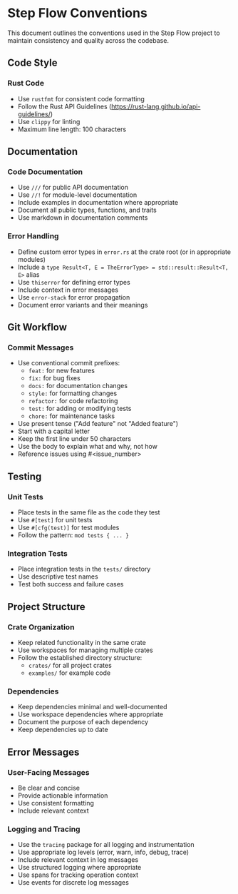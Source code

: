 # Step Flow Conventions

This document outlines the conventions used in the Step Flow project to maintain consistency and quality across the codebase.

## Code Style

### Rust Code
- Use `rustfmt` for consistent code formatting
- Follow the Rust API Guidelines (https://rust-lang.github.io/api-guidelines/)
- Use `clippy` for linting
- Maximum line length: 100 characters

## Documentation

### Code Documentation
- Use `///` for public API documentation
- Use `//!` for module-level documentation
- Include examples in documentation where appropriate
- Document all public types, functions, and traits
- Use markdown in documentation comments

### Error Handling
- Define custom error types in `error.rs` at the crate root (or in appropriate modules)
- Include a `type Result<T, E = TheErrorType> = std::result::Result<T, E>` alias
- Use `thiserror` for defining error types
- Include context in error messages
- Use `error-stack` for error propagation
- Document error variants and their meanings

## Git Workflow

### Commit Messages
- Use conventional commit prefixes:
  - `feat:` for new features
  - `fix:` for bug fixes
  - `docs:` for documentation changes
  - `style:` for formatting changes
  - `refactor:` for code refactoring
  - `test:` for adding or modifying tests
  - `chore:` for maintenance tasks
- Use present tense ("Add feature" not "Added feature")
- Start with a capital letter
- Keep the first line under 50 characters
- Use the body to explain what and why, not how
- Reference issues using #<issue_number>

## Testing

### Unit Tests
- Place tests in the same file as the code they test
- Use `#[test]` for unit tests
- Use `#[cfg(test)]` for test modules
- Follow the pattern: `mod tests { ... }`

### Integration Tests
- Place integration tests in the `tests/` directory
- Use descriptive test names
- Test both success and failure cases

## Project Structure

### Crate Organization
- Keep related functionality in the same crate
- Use workspaces for managing multiple crates
- Follow the established directory structure:
  - `crates/` for all project crates
  - `examples/` for example code

### Dependencies
- Keep dependencies minimal and well-documented
- Use workspace dependencies where appropriate
- Document the purpose of each dependency
- Keep dependencies up to date

## Error Messages

### User-Facing Messages
- Be clear and concise
- Provide actionable information
- Use consistent formatting
- Include relevant context

### Logging and Tracing
- Use the `tracing` package for all logging and instrumentation
- Use appropriate log levels (error, warn, info, debug, trace)
- Include relevant context in log messages
- Use structured logging where appropriate
- Use spans for tracking operation context
- Use events for discrete log messages
